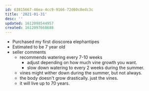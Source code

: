 ```yaml
---
id: 63815667-46ea-4cc9-9166-72d60c8edc3c
title: '2021-01-31'
desc: ''
updated: 1612098544957
created: 1612097668688
---
```


- Purchased my first dioscorea elephantipes
- Estimated to be 7 year old
- seller comments
    - recommends watering every 7-10 weeks
        - adjust depending on how much vine growth you want.
        - slow down watering to every 2 weeks during the summer.
    - vines might wither down during the summer, but not always.
    - the body doesn't grow drastically. just the vines.
    - it will live up to 70 years.
